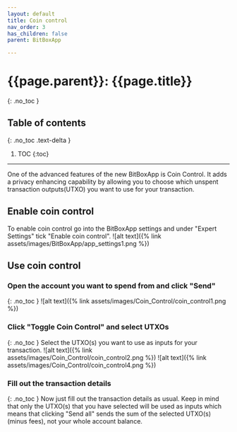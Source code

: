 ```yaml
---
layout: default
title: Coin control
nav_order: 3
has_children: false
parent: BitBoxApp

---
```


# {{page.parent}}: {{page.title}}
{: .no_toc }

## Table of contents
{: .no_toc .text-delta }

1. TOC
{:toc}

---

One of the advanced features of the new BitBoxApp is Coin Control. It adds a privacy enhancing capability by allowing you to choose which unspent transaction outputs(UTXO) you want to use for your transaction.

## Enable coin control
To enable coin control go into the BitBoxApp settings and under "Expert Settings" tick "Enable coin control".
![alt text]({% link assets/images/BitBoxApp/app_settings1.png %})

## Use coin control
### Open the account you want to spend from and click "Send"
{: .no_toc }
![alt text]({% link assets/images/Coin_Control/coin_control1.png %})

### Click "Toggle Coin Control" and select UTXOs
{: .no_toc }
Select the UTXO(s) you want to use as inputs for your transaction.
![alt text]({% link assets/images/Coin_Control/coin_control2.png %})
![alt text]({% link assets/images/Coin_Control/coin_control4.png %})

### Fill out the transaction details
{: .no_toc }
Now just fill out the transaction details as usual. Keep in mind that only the UTXO(s) that you have selected will be used as inputs which means that clicking "Send all" sends the sum of the selected UTXO(s) (minus fees), not your whole account balance.
